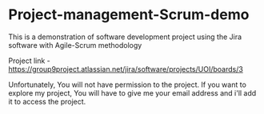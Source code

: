# Project-management-Scrum-demo
This is a demonstration of software development project using the Jira software with Agile-Scrum methodology


Project link -  https://group9project.atlassian.net/jira/software/projects/UOI/boards/3   

Unfortunately, You will not have permission to the project. If you want to explore my project, You will have to give me your email address and i'll add it to access the project.

